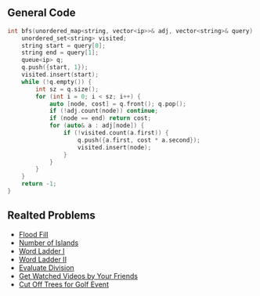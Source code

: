 ## General Code
```cpp
int bfs(unordered_map<string, vector<ip>>& adj, vector<string>& query) {
    unordered_set<string> visited;
    string start = query[0];
    string end = query[1];
    queue<ip> q;
    q.push({start, 1});
    visited.insert(start);
    while (!q.empty()) {
        int sz = q.size();
        for (int i = 0; i < sz; i++) {
            auto [node, cost] = q.front(); q.pop();
            if (!adj.count(node)) continue;
            if (node == end) return cost;
            for (auto& a : adj[node]) {
                if (!visited.count(a.first)) {
                    q.push({a.first, cost * a.second});
                    visited.insert(node);
                }
            }
        }
    }
    return -1;
}
```

## Realted Problems 
- [Flood Fill](https://leetcode.com/problems/flood-fill/)
- [Number of Islands](https://leetcode.com/problems/number-of-islands/)
- [Word Ladder I](https://leetcode.com/problems/word-ladder/)
- [Word Ladder II](https://leetcode.com/problems/word-ladder-ii/)
- [Evaluate Division](https://leetcode.com/problems/evaluate-division/)
- [Get Watched Videos by Your Friends](https://leetcode.com/problems/get-watched-videos-by-your-friends/)
- [Cut Off Trees for Golf Event](https://leetcode.com/problems/cut-off-trees-for-golf-event/)
